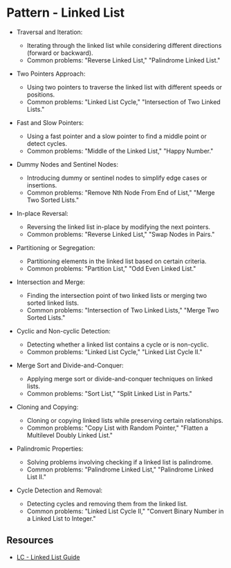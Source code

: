 # Pattern - Linked List

- Traversal and Iteration:
    * Iterating through the linked list while considering different directions (forward or backward).
    * Common problems: "Reverse Linked List," "Palindrome Linked List."

- Two Pointers Approach:
    * Using two pointers to traverse the linked list with different speeds or positions.
    * Common problems: "Linked List Cycle," "Intersection of Two Linked Lists."

- Fast and Slow Pointers:
    * Using a fast pointer and a slow pointer to find a middle point or detect cycles.
    * Common problems: "Middle of the Linked List," "Happy Number."

- Dummy Nodes and Sentinel Nodes:
    * Introducing dummy or sentinel nodes to simplify edge cases or insertions.
    * Common problems: "Remove Nth Node From End of List," "Merge Two Sorted Lists."

- In-place Reversal:
    * Reversing the linked list in-place by modifying the next pointers.
    * Common problems: "Reverse Linked List," "Swap Nodes in Pairs."

- Partitioning or Segregation:
    * Partitioning elements in the linked list based on certain criteria.
    * Common problems: "Partition List," "Odd Even Linked List."

- Intersection and Merge:
    * Finding the intersection point of two linked lists or merging two sorted linked lists.
    * Common problems: "Intersection of Two Linked Lists," "Merge Two Sorted Lists."

- Cyclic and Non-cyclic Detection:
    * Detecting whether a linked list contains a cycle or is non-cyclic.
    * Common problems: "Linked List Cycle," "Linked List Cycle II."

- Merge Sort and Divide-and-Conquer:
    * Applying merge sort or divide-and-conquer techniques on linked lists.
    * Common problems: "Sort List," "Split Linked List in Parts."

- Cloning and Copying:
    * Cloning or copying linked lists while preserving certain relationships.
    * Common problems: "Copy List with Random Pointer," "Flatten a Multilevel Doubly Linked List."

- Palindromic Properties:
    * Solving problems involving checking if a linked list is palindrome.
    * Common problems: "Palindrome Linked List," "Palindrome Linked List II."

- Cycle Detection and Removal:
    * Detecting cycles and removing them from the linked list.
    * Common problems: "Linked List Cycle II," "Convert Binary Number in a Linked List to Integer."

## Resources

- [LC - Linked List Guide](https://leetcode.com/discuss/study-guide/1800120/become-master-in-linked-list)

